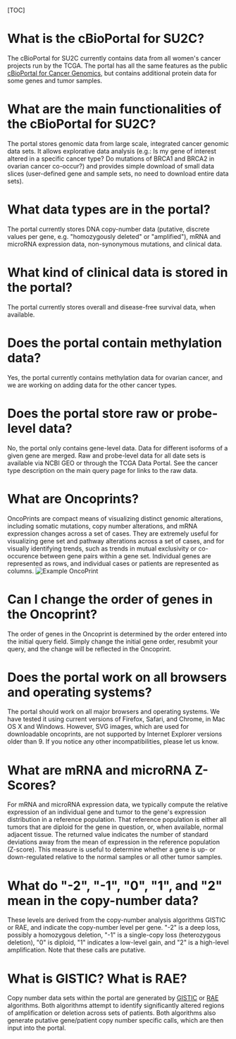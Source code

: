  [TOC]

# What is the cBioPortal for SU2C?

The cBioPortal for SU2C currently contains data from all women's cancer projects run by the TCGA. The portal has all the same features as the public [cBioPortal for Cancer Genomics](http://cbioportal.org/), but contains additional protein data for some genes and tumor samples.

# What are the main functionalities of the cBioPortal for SU2C?

The portal stores genomic data from large scale, integrated cancer genomic data sets. It allows explorative data analysis (e.g.: Is my gene of interest altered in a specific cancer type? Do mutations of BRCA1 and BRCA2 in ovarian cancer co-occur?) and provides simple download of small data slices (user-defined gene and sample sets, no need to download entire data sets).

# What data types are in the portal?

The portal currently stores DNA copy-number data (putative, discrete values per gene, e.g. "homozygously deleted" or "amplified"), mRNA and microRNA expression data, non-synonymous mutations, and clinical data.

# What kind of clinical data is stored in the portal?

The portal currently stores overall and disease-free survival data, when available.

# Does the portal contain methylation data?

Yes, the portal currently contains methylation data for ovarian cancer, and we are working on adding data for the other cancer types.

# Does the portal store raw or probe-level data?

No, the portal only contains gene-level data. Data for different isoforms of a given gene are merged. Raw and probe-level data for all date sets is available via NCBI GEO or through the TCGA Data Portal. See the cancer type description on the main query page for links to the raw data.

# What are Oncoprints?

OncoPrints are compact means of visualizing distinct genomic alterations, including somatic mutations, copy number alterations, and mRNA expression changes across a set of cases.  They are extremely useful for visualizing gene set and pathway alterations across a set of cases, and for visually identifying trends, such as trends in mutual exclusivity or co-occurence between gene pairs within a gene set. Individual genes are represented as rows, and individual cases or patients are represented as columns. ![Example OncoPrint](images/oncoprint_example.png)

# Can I change the order of genes in the Oncoprint?

The order of genes in the Oncoprint is determined by the order entered into the initial query field. Simply change the initial gene order, resubmit your query, and the change will be reflected in the Oncoprint.

# Does the portal work on all browsers and operating systems?

The portal should work on all major browsers and operating systems. We have tested it using current versions of Firefox, Safari, and Chrome, in Mac OS X and Windows. However, SVG images, which are used for downloadable oncoprints, are not supported by Internet Explorer versions older than 9. If you notice any other incompatibilities, please let us know.

# What are mRNA and microRNA Z-Scores?

For mRNA and microRNA expression data, we typically compute the relative expression of an individual gene and tumor to the gene's expression distribution in a reference population. That reference population is either all tumors that are diploid for the gene in question, or, when available, normal adjacent tissue. The returned value indicates the number of standard deviations away from the mean of expression in the reference population (Z-score). This measure is useful to determine whether a gene is up- or down-regulated relative to the normal samples or all other tumor samples.

# What do "-2", "-1", "0", "1", and "2" mean in the copy-number data?

These levels are derived from the copy-number analysis algorithms GISTIC or RAE, and indicate the copy-number level per gene. "-2" is a deep loss, possibly a homozygous deletion, "-1" is a single-copy loss (heterozygous deletion), "0" is diploid, "1" indicates a low-level gain, and "2" is a high-level amplification. Note that these calls are putative.

# What is GISTIC?  What is RAE?

Copy number data sets within the portal are generated by [GISTIC](http://www.ncbi.nlm.nih.gov/sites/entrez?term=18077431) or [RAE](http://www.ncbi.nlm.nih.gov/sites/entrez?term=18784837)
algorithms.  Both algorithms attempt to identify significantly altered regions of amplification or deletion across sets of patients. Both algorithms also generate putative gene/patient copy number specific calls, which are then input into the portal.  
